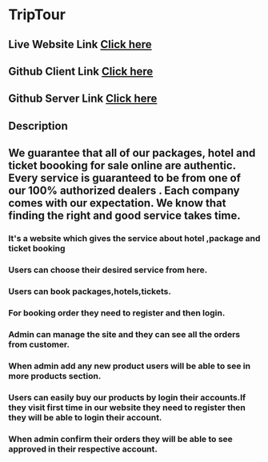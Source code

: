 # TripTour

## Live Website Link [Click here](https://triptour-c113c.web.app/)

## Github Client Link [Click here](https://github.com/sanjida9/TripTour-Group-Client)

## Github Server Link [Click here](https://github.com/sanjida9/TripTour-Group-Server)

## Description

## We guarantee that all of our packages, hotel and ticket boooking for sale online are authentic. Every service is guaranteed to be from one of our 100% authorized dealers . Each company comes with our expectation. We know that finding the right and good service takes time.

### It's a website which gives the service about hotel ,package and ticket booking

### Users can choose their desired service from here.

### Users can book packages,hotels,tickets.

### For booking order they need to register and then login.

### Admin can manage the site and they can see all the orders from customer.

### When admin add any new product users will be able to see in more products section.

### Users can easily buy our products by login their accounts.If they visit first time in our website they need to register then they will be able to login their account.

### When admin confirm their orders they will be able to see approved in their respective account.
